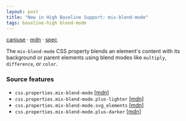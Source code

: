```yaml
---
layout: post
title: "New in High Baseline Support: mix-blend-mode"
tags: baseline-high blend-mode
---
```


[caniuse](https://caniuse.com/?search=mix-blend-mode) · [mdn](https://developer.mozilla.org/en-US/search?q=mix-blend-mode) · [spec](https://drafts.fxtf.org/compositing-2/#mix-blend-mode)

The `mix-blend-mode` CSS property blends an element's content with its background or parent elements using blend modes like `multiply`, `difference`, or `color`.

### Source features

- ``css.properties.mix-blend-mode`` [[mdn]](https://developer.mozilla.org/en-US/search?q=css.properties.mix-blend-mode)
- ``css.properties.mix-blend-mode.plus-lighter`` [[mdn]](https://developer.mozilla.org/en-US/search?q=css.properties.mix-blend-mode.plus-lighter)
- ``css.properties.mix-blend-mode.svg_elements`` [[mdn]](https://developer.mozilla.org/en-US/search?q=css.properties.mix-blend-mode.svg_elements)
- ``css.properties.mix-blend-mode.plus-darker`` [[mdn]](https://developer.mozilla.org/en-US/search?q=css.properties.mix-blend-mode.plus-darker)

